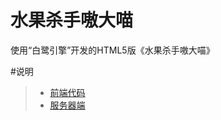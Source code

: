 # 水果杀手嗷大喵
使用“白鹭引擎”开发的HTML5版《水果杀手嗷大喵》  

#说明  
>* [前端代码](https://github.com/XINCGer/FruitKiller/tree/master/client)
>* [服务器端](https://github.com/XINCGer/FruitKiller/tree/master/server)
